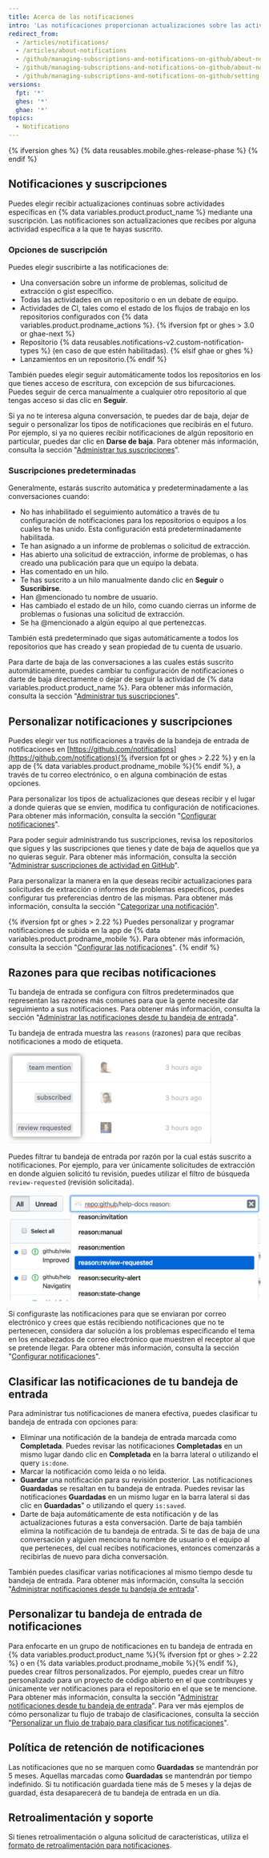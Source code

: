 ```yaml
---
title: Acerca de las notificaciones
intro: 'Las notificaciones proporcionan actualizaciones sobre las actividades de {% data variables.product.product_name %} a las que te hayas suscrito. Puedes utilizar la bandeja de notificaciones para personalizar, clasificar y administrar tus actualizaciones.'
redirect_from:
  - /articles/notifications/
  - /articles/about-notifications
  - /github/managing-subscriptions-and-notifications-on-github/about-notifications-beta
  - /github/managing-subscriptions-and-notifications-on-github/about-notifications
  - /github/managing-subscriptions-and-notifications-on-github/setting-up-notifications/about-notifications
versions:
  fpt: '*'
  ghes: '*'
  ghae: '*'
topics:
  - Notifications
---
```


{% ifversion ghes %}
{% data reusables.mobile.ghes-release-phase %}
{% endif %}

## Notificaciones y suscripciones

Puedes elegir recibir actualizaciones continuas sobre actividades específicas en {% data variables.product.product_name %} mediante una suscripción. Las notificaciones son actualizaciones que recibes por alguna actividad específica a la que te hayas suscrito.

### Opciones de suscripción

Puedes elegir suscribirte a las notificaciones de:
- Una conversación sobre un informe de problemas, solicitud de extracción o gist específico.
- Todas las actividades en un repositorio o en un debate de equipo.
- Actividades de CI, tales como el estado de los flujos de trabajo en los repositorios configurados con {% data variables.product.prodname_actions %}. {% ifversion fpt or ghes > 3.0 or ghae-next %}
- Repositorio {% data reusables.notifications-v2.custom-notification-types %} (en caso de que estén habilitadas). {% elsif ghae or ghes %}
- Lanzamientos en un repositorio.{% endif %}

También puedes elegir seguir automáticamente todos los repositorios en los que tienes acceso de escritura, con excepción de sus bifurcaciones. Puedes seguir de cerca manualmente a cualquier otro repositorio al que tengas acceso si das clic en **Seguir**.

Si ya no te interesa alguna conversación, te puedes dar de baja, dejar de seguir o personalizar los tipos de notificaciones que recibirás en el futuro. Por ejemplo, si ya no quieres recibir notificaciones de algún repositorio en particular, puedes dar clic en **Darse de baja**. Para obtener más información, consulta la sección "[Administrar tus suscripciones](/github/managing-subscriptions-and-notifications-on-github/managing-your-subscriptions)".

### Suscripciones predeterminadas

Generalmente, estarás suscrito automática y predeterminadamente a las conversaciones cuando:
- No has inhabilitado el seguimiento automático a través de tu configuración de notificaciones para los repositorios o equipos a los cuales te has unido. Esta configuración está predeterminadamente habilitada.
- Te han asignado a un informe de problemas o solicitud de extracción.
- Has abierto una solicitud de extracción, informe de problemas, o has creado una publicación para que un equipo la debata.
- Has comentado en un hilo.
- Te has suscrito a un hilo manualmente dando clic en **Seguir** o **Suscribirse**.
- Han @mencionado tu nombre de usuario.
- Has cambiado el estado de un hilo, como cuando cierras un informe de problemas o fusionas una solicitud de extracción.
- Se ha @mencionado a algún equipo al que pertenezcas.

También está predeterminado que sigas automáticamente a todos los repositorios que has creado y sean propiedad de tu cuenta de usuario.

Para darte de baja de las conversaciones a las cuales estás suscrito automáticamente, puedes cambiar tu configuración de notificaciones o darte de baja directamente o dejar de seguir la actividad de {% data variables.product.product_name %}. Para obtener más información, consulta la sección "[Administrar tus suscripciones](/github/managing-subscriptions-and-notifications-on-github/managing-your-subscriptions)".

## Personalizar notificaciones y suscripciones

Puedes elegir ver tus notificaciones a través de la bandeja de entrada de notificaciones en [https://github.com/notifications](https://github.com/notifications){% ifversion fpt or ghes > 2.22 %} y en la app de {% data variables.product.prodname_mobile %}{% endif %}, a través de tu correo electrónico, o en alguna combinación de estas opciones.

Para personalizar los tipos de actualizaciones que deseas recibir y el lugar a donde quieras que se envíen, modifica tu configuración de notificaciones. Para obtener más información, consulta la sección "[Configurar notificaciones](/github/managing-subscriptions-and-notifications-on-github/configuring-notifications)".

Para poder seguir administrando tus suscripciones, revisa los repositorios que sigues y las suscripciones que tienes y date de baja de aquellos que ya no quieras seguir. Para obtener más información, consulta la sección "[Administrar suscripciones de actividad en GitHub](/github/managing-subscriptions-and-notifications-on-github/managing-subscriptions-for-activity-on-github)".

Para personalizar la manera en la que deseas recibir actualizaciones para solicitudes de extracción o informes de problemas específicos, puedes configurar tus preferencias dentro de las mismas. Para obtener más información, consulta la sección "[Categorizar una notificación](/github/managing-subscriptions-and-notifications-on-github/triaging-a-single-notification#customizing-when-to-receive-future-updates-for-an-issue-or-pull-request)".

{% ifversion fpt or ghes > 2.22 %}
Puedes personalizar y programar notificaciones de subida en la app de {% data variables.product.prodname_mobile %}. Para obtener más información, consulta la sección "[Configurar las notificaciones](/github/managing-subscriptions-and-notifications-on-github/configuring-notifications#managing-your-notification-settings-with-github-for-mobile)".
{% endif %}

## Razones para que recibas notificaciones

Tu bandeja de entrada se configura con filtros predeterminados que representan las razones más comunes para que la gente necesite dar seguimiento a sus notificaciones. Para obtener más información, consulta la sección "[Administrar las notificaciones desde tu bandeja de entrada](/github/managing-subscriptions-and-notifications-on-github/managing-notifications-from-your-inbox#default-notification-filters)".

Tu bandeja de entrada muestra las `reasons` (razones) para que recibas notificaciones a modo de etiqueta.

![Etiquetas de razones en la bandeja de entrada](/assets/images/help/notifications-v2/reasons-as-labels-in-inbox.png)

Puedes filtrar tu bandeja de entrada por razón por la cual estás suscrito a notificaciones. Por ejemplo, para ver únicamente solicitudes de extracción en donde alguien solicitó tu revisión, puedes utilizar el filtro de búsqueda `review-requested` (revisión solicitada).

![Filtrar notificaciones por revisión de la razón solicitada](/assets/images/help/notifications-v2/review-requested-reason.png)

Si configuraste las notificaciones para que se enviaran por correo electrónico y crees que estás recibiendo notificaciones que no te pertenecen, considera dar solución a los problemas especificando el tema en los encabezados de correo electrónico que muestren el receptor al que se pretende llegar. Para obtener más información, consulta la sección "[Configurar notificaciones](/github/managing-subscriptions-and-notifications-on-github/configuring-notifications#filtering-email-notifications)".

## Clasificar las notificaciones de tu bandeja de entrada

Para administrar tus notificaciones de manera efectiva, puedes clasificar tu bandeja de entrada con opciones para:
- Eliminar una notificación de la bandeja de entrada marcada como **Completada**. Puedes revisar las notificaciones **Completadas** en un mismo lugar dando clic en **Completada** en la barra lateral o utilizando el query `is:done`.
- Marcar la notificación como leída o no leída.
- **Guardar** una notificación para su revisión posterior. Las notificaciones **Guardadas** se resaltan en tu bandeja de entrada. Puedes revisar las notificaciones **Guardadas** en un mismo lugar en la barra lateral si das clic en **Guardadas**" o utilizando el query `is:saved`.
- Darte de baja automáticamente de esta notificación y de las actualizaciones futuras a esta conversación. Darte de baja también elimina la notificación de tu bandeja de entrada. Si te das de baja de una conversación y alguien menciona tu nombre de usuario o el equipo al que perteneces, del cual recibes notificaciones, entonces comenzarás a recibirlas de nuevo para dicha conversación.

También puedes clasificar varias notificaciones al mismo tiempo desde tu bandeja de entrada. Para obtener más información, consulta la sección "[Administrar notificaciones desde tu bandeja de entrada](/github/managing-subscriptions-and-notifications-on-github/managing-notifications-from-your-inbox#triaging-multiple-notifications-at-the-same-time)".

## Personalizar tu bandeja de entrada de notificaciones

Para enfocarte en un grupo de notificaciones en tu bandeja de entrada en {% data variables.product.product_name %}{% ifversion fpt or ghes > 2.22 %} o en {% data variables.product.prodname_mobile %}{% endif %}, puedes crear filtros personalizados. Por ejemplo, puedes crear un filtro personalizado para un proyecto de código abierto en el que contribuyes y únicamente ver notificaciones para el repositorio en el que se te mencione. Para obtener más información, consulta la sección "[Administrar notificaciones desde tu bandeja de entrada](/github/managing-subscriptions-and-notifications-on-github/managing-notifications-from-your-inbox)". Para ver más ejemplos de cómo personalizar tu flujo de trabajo de clasificaciones, consulta la sección "[Personalizar un flujo de trabajo para clasificar tus notificaciones](/github/managing-subscriptions-and-notifications-on-github/customizing-a-workflow-for-triaging-your-notifications)".

## Política de retención de notificaciones

Las notificaciones que no se marquen como **Guardadas** se mantendrán por 5 meses. Aquellas marcadas como **Guardadas** se mantendrán por tiempo indefinido. Si tu notificación guardada tiene más de 5 meses y la dejas de guardad, ésta desaparecerá de tu bandeja de entrada en un día.

## Retroalimentación y soporte

Si tienes retroalimentación o alguna solicitud de características, utiliza el [formato de retroalimentación para notificaciones](https://support.github.com/contact/feedback?contact%5Bcategory%5D=notifications&contact%5Bsubject%5D=Product+feedback).
